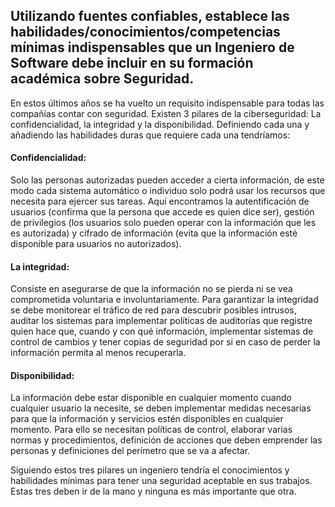 ## Utilizando fuentes confiables, establece las habilidades/conocimientos/competencias mínimas indispensables que un Ingeniero de Software debe incluir en su formación académica sobre Seguridad.
En estos últimos años se ha vuelto un requisito indispensable para todas las compañías contar con seguridad. Existen 3 pilares de la ciberseguridad: La confidencialidad, la integridad y la disponibilidad. Definiendo cada una y añadiendo las habilidades duras que requiere cada una tendríamos:
#### Confidencialidad: 
Solo las personas autorizadas pueden acceder a cierta información, de este modo cada sistema automático o individuo solo podrá usar los recursos que necesita para ejercer sus tareas. Aquí encontramos la autentificación de usuarios (confirma que la persona que accede es quien dice ser), gestión de privilegios (los usuarios solo pueden operar con la información que les es autorizada) y cifrado de información (evita que la información esté disponible para usuarios no autorizados). 
#### La integridad: 
Consiste en asegurarse de que la información no se pierda ni se vea comprometida voluntaria e involuntariamente. Para garantizar la integridad se debe monitorear el tráfico de red para descubrir posibles intrusos, auditar los sistemas para implementar políticas de auditorías que registre quien hace que, cuando y con qué información, implementar sistemas de control de cambios y tener copias de seguridad por si en caso de perder la información permita al menos recuperarla. 
#### Disponibilidad:
La información debe estar disponible en cualquier momento cuando cualquier usuario la necesite, se deben implementar medidas necesarias para que la información y servicios estén disponibles en cualquier momento. Para ello se necesitan políticas de control, elaborar varias normas y procedimientos, definición de acciones que deben emprender las personas y definiciones del perímetro que se va a afectar.

Siguiendo estos tres pilares un ingeniero tendría el conocimientos y habilidades mínimas para tener una seguridad aceptable en sus trabajos. Estas tres deben ir de la mano y ninguna es más importante que otra.
